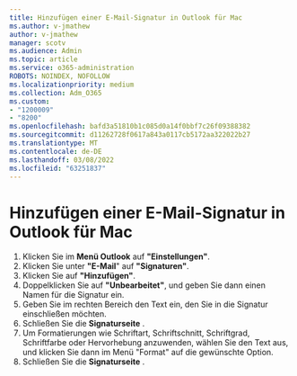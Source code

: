 ```yaml
---
title: Hinzufügen einer E-Mail-Signatur in Outlook für Mac
ms.author: v-jmathew
author: v-jmathew
manager: scotv
ms.audience: Admin
ms.topic: article
ms.service: o365-administration
ROBOTS: NOINDEX, NOFOLLOW
ms.localizationpriority: medium
ms.collection: Adm_O365
ms.custom:
- "1200009"
- "8200"
ms.openlocfilehash: bafd3a51810b1c085d0a14f0bbf7c26f09388382
ms.sourcegitcommit: d11262728f0617a843a0117cb5172aa322022b27
ms.translationtype: MT
ms.contentlocale: de-DE
ms.lasthandoff: 03/08/2022
ms.locfileid: "63251837"
---
```

# <a name="add-email-signature-in-outlook-for-mac"></a>Hinzufügen einer E-Mail-Signatur in Outlook für Mac

1. Klicken Sie im **Menü Outlook** auf **"Einstellungen"**.
2. Klicken Sie unter **"E-Mail**" auf **"Signaturen"**.
3. Klicken Sie auf **"Hinzufügen"**.
4. Doppelklicken Sie auf **"Unbearbeitet"**, und geben Sie dann einen Namen für die Signatur ein.
5. Geben Sie im rechten Bereich den Text ein, den Sie in die Signatur einschließen möchten.
6. Schließen Sie die **Signaturseite** .
7. Um Formatierungen wie Schriftart, Schriftschnitt, Schriftgrad, Schriftfarbe oder Hervorhebung anzuwenden, wählen Sie den Text aus, und klicken Sie dann im Menü "Format" auf die gewünschte Option.
8. Schließen Sie die **Signaturseite** .
